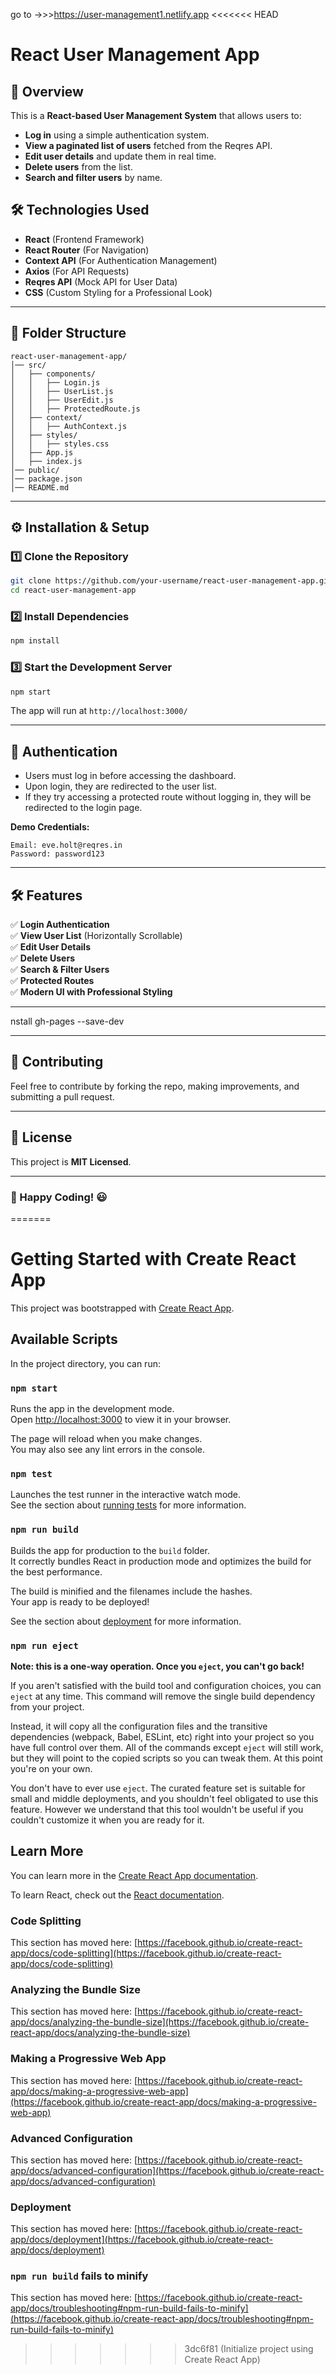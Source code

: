 
go to ->>>https://user-management1.netlify.app
<<<<<<< HEAD
# React User Management App

## 🚀 Overview
This is a **React-based User Management System** that allows users to:
- **Log in** using a simple authentication system.
- **View a paginated list of users** fetched from the Reqres API.
- **Edit user details** and update them in real time.
- **Delete users** from the list.
- **Search and filter users** by name.

## 🛠️ Technologies Used
- **React** (Frontend Framework)
- **React Router** (For Navigation)
- **Context API** (For Authentication Management)
- **Axios** (For API Requests)
- **Reqres API** (Mock API for User Data)
- **CSS** (Custom Styling for a Professional Look)

---
## 📂 Folder Structure
```
react-user-management-app/
│── src/
│   ├── components/
│   │   ├── Login.js
│   │   ├── UserList.js
│   │   ├── UserEdit.js
│   │   ├── ProtectedRoute.js
│   ├── context/
│   │   ├── AuthContext.js
│   ├── styles/
│   │   ├── styles.css
│   ├── App.js
│   ├── index.js
│── public/
│── package.json
│── README.md
```

---
## ⚙️ Installation & Setup
### 1️⃣ Clone the Repository
```sh
git clone https://github.com/your-username/react-user-management-app.git
cd react-user-management-app
```
### 2️⃣ Install Dependencies
```sh
npm install
```
### 3️⃣ Start the Development Server
```sh
npm start
```
The app will run at `http://localhost:3000/`

---
## 🔐 Authentication
- Users must log in before accessing the dashboard.
- Upon login, they are redirected to the user list.
- If they try accessing a protected route without logging in, they will be redirected to the login page.

**Demo Credentials:**
```
Email: eve.holt@reqres.in
Password: password123
```

---
## 🛠 Features
✅ **Login Authentication**  
✅ **View User List** (Horizontally Scrollable)  
✅ **Edit User Details**  
✅ **Delete Users**  
✅ **Search & Filter Users**  
✅ **Protected Routes**  
✅ **Modern UI with Professional Styling**  

---
nstall gh-pages --save-dev



---
## 🤝 Contributing
Feel free to contribute by forking the repo, making improvements, and submitting a pull request.

---
## 📝 License
This project is **MIT Licensed**.

---
### 🚀 Happy Coding! 😃

=======
# Getting Started with Create React App

This project was bootstrapped with [Create React App](https://github.com/facebook/create-react-app).

## Available Scripts

In the project directory, you can run:

### `npm start`

Runs the app in the development mode.\
Open [http://localhost:3000](http://localhost:3000) to view it in your browser.

The page will reload when you make changes.\
You may also see any lint errors in the console.

### `npm test`

Launches the test runner in the interactive watch mode.\
See the section about [running tests](https://facebook.github.io/create-react-app/docs/running-tests) for more information.

### `npm run build`

Builds the app for production to the `build` folder.\
It correctly bundles React in production mode and optimizes the build for the best performance.

The build is minified and the filenames include the hashes.\
Your app is ready to be deployed!

See the section about [deployment](https://facebook.github.io/create-react-app/docs/deployment) for more information.

### `npm run eject`

**Note: this is a one-way operation. Once you `eject`, you can't go back!**

If you aren't satisfied with the build tool and configuration choices, you can `eject` at any time. This command will remove the single build dependency from your project.

Instead, it will copy all the configuration files and the transitive dependencies (webpack, Babel, ESLint, etc) right into your project so you have full control over them. All of the commands except `eject` will still work, but they will point to the copied scripts so you can tweak them. At this point you're on your own.

You don't have to ever use `eject`. The curated feature set is suitable for small and middle deployments, and you shouldn't feel obligated to use this feature. However we understand that this tool wouldn't be useful if you couldn't customize it when you are ready for it.

## Learn More

You can learn more in the [Create React App documentation](https://facebook.github.io/create-react-app/docs/getting-started).

To learn React, check out the [React documentation](https://reactjs.org/).

### Code Splitting

This section has moved here: [https://facebook.github.io/create-react-app/docs/code-splitting](https://facebook.github.io/create-react-app/docs/code-splitting)

### Analyzing the Bundle Size

This section has moved here: [https://facebook.github.io/create-react-app/docs/analyzing-the-bundle-size](https://facebook.github.io/create-react-app/docs/analyzing-the-bundle-size)

### Making a Progressive Web App

This section has moved here: [https://facebook.github.io/create-react-app/docs/making-a-progressive-web-app](https://facebook.github.io/create-react-app/docs/making-a-progressive-web-app)

### Advanced Configuration

This section has moved here: [https://facebook.github.io/create-react-app/docs/advanced-configuration](https://facebook.github.io/create-react-app/docs/advanced-configuration)

### Deployment

This section has moved here: [https://facebook.github.io/create-react-app/docs/deployment](https://facebook.github.io/create-react-app/docs/deployment)

### `npm run build` fails to minify

This section has moved here: [https://facebook.github.io/create-react-app/docs/troubleshooting#npm-run-build-fails-to-minify](https://facebook.github.io/create-react-app/docs/troubleshooting#npm-run-build-fails-to-minify)
>>>>>>> 3dc6f81 (Initialize project using Create React App)
